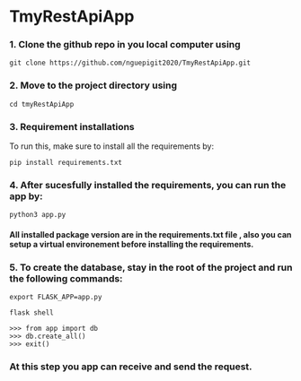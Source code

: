 # TmyRestApiApp

### 1. Clone the github repo in you local computer using
```
git clone https://github.com/nguepigit2020/TmyRestApiApp.git
```
### 2. Move to the project directory using
```
cd tmyRestApiApp
```

### 3. Requirement installations ##
To run this, make sure to install all the requirements by:

```
pip install requirements.txt
```
### 4. After sucesfully installed the requirements, you can run the app by:
```
python3 app.py
```
#### All installed package version are in the requirements.txt file , also you can setup a virtual environement before installing the requirements. 

### 5. To create the database, stay in the root of the project and run the following commands:
```
export FLASK_APP=app.py
```
```
flask shell
```
```
>>> from app import db
>>> db.create_all()
>>> exit()
```
### At this step you app can receive and send the request.
